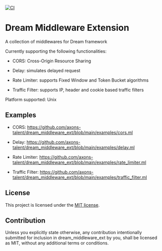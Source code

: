 [![CI](https://github.com/axons-talent/dream_middleware_ext/actions/workflows/ci.yml/badge.svg)](https://github.com/axons-talent/dream_middleware_ext/actions/workflows/ci.yml)


# Dream Middleware Extension

A collection of middlewares for Dream framework

Currently supporting the following functionalities:

- CORS: Cross-Origin Resource Sharing

- Delay: simulates delayed request

- Rate Limiter: supports Fixed Window and Token Bucket algorithms

- Traffic Filter: supports IP, header and cookie based traffic filters

Platform supported: Unix

## Examples

- CORS: https://github.com/axons-talent/dream_middleware_ext/blob/main/examples/cors.ml

- Delay: https://github.com/axons-talent/dream_middleware_ext/blob/main/examples/delay.ml

- Rate Limiter: https://github.com/axons-talent/dream_middleware_ext/blob/main/examples/rate_limiter.ml

- Traffic Filter: https://github.com/axons-talent/dream_middleware_ext/blob/main/examples/traffic_filter.ml

## License

This project is licensed under the [MIT license].

[MIT license]: https://github.com/axons-talent/dream_middleware_ext/blob/main/LICENSE

## Contribution

Unless you explicitly state otherwise, any contribution intentionally submitted
for inclusion in dream_middleware_ext by you, shall be licensed as MIT, without any additional
terms or conditions.